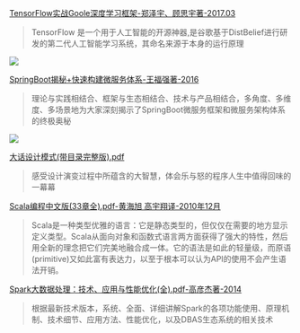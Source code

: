 [TensorFlow实战Goole深度学习框架-郑泽宇、顾思宇著-2017.03](https://pan.baidu.com/s/1mhSC0XU)
> TensorFlow 是一个用于人工智能的开源神器,是谷歌基于DistBelief进行研发的第二代人工智能学习系统，其命名来源于本身的运行原理

![](https://github.com/scalad/Book/blob/master/Tensorflow/image/TensorFlow%E5%AE%9E%E6%88%98Google%E6%B7%B1%E5%BA%A6%E5%AD%A6%E4%B9%A0%E6%A1%86%E6%9E%B6.png)

[SpringBoot揭秘+快速构建微服务体系-王福强著-2016](http://pan.baidu.com/s/1bSRFWi)
> 理论与实践相结合、框架与生态相结合、技术与产品相结合，多角度、多维度、多场景地为大家深刻揭示了SpringBoot微服务框架和微服务架构体系的终极奥秘

![](https://github.com/scalad/Book/blob/master/SpringBoot/springboot.png)

[大话设计模式(带目录完整版).pdf](http://pan.baidu.com/s/1eSvjSQI)
> 感受设计演变过程中所蕴含的大智慧，体会乐与怒的程序人生中值得回味的一幕幕

[Scala编程中文版(33章全).pdf-黄海旭 高宇翔译-2010年12月](http://pan.baidu.com/s/1i4NnRqX)
> Scala是一种类型优雅的语言：它是静态类型的，但仅仅在需要的地方显示定义类型。Scala从面向对象和函数式语言两方面获得了强大的特性，然后用全新的理念把它们完美地融合成一体。它的语法是如此的轻量级，而原语(primitive)又如此富有表达力，以至于根本可以认为API的使用不会产生语法开销。

[Spark大数据处理：技术、应用与性能优化(全).pdf-高彦杰著-2014](http://pan.baidu.com/s/1c19kS6W)
> 根据最新技术版本，系统、全面、详细讲解Spark的各项功能使用、原理机制、技术细节、应用方法、性能优化，以及DBAS生态系统的相关技术
